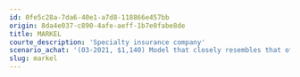 ```yaml
---
id: 0fe5c28a-7da6-40e1-a7d8-118866e457bb
origin: 8da4e037-c890-4afe-aeff-1b7e0fabe8de
title: MARKEL
courte_description: 'Specialty insurance company'
scenario_achat: '(03-2021, $1,140) Model that closely resembles that of Berkshire Hathaway = specialized insurance + equity investments + private companies (Ventures). Excellent management team who have demonstrated their integrity and prudence. Should continue to grow in insurance while achieving a combined ratio of less than 100% over the long term (probably close to 90%). Ventures is an attractive avenue that will grow in importance over the years. Very solid balance sheet. Should be 1.5X book value and / or approach our assessment of intrinsic value over the medium term.'
slug: markel
---
```

